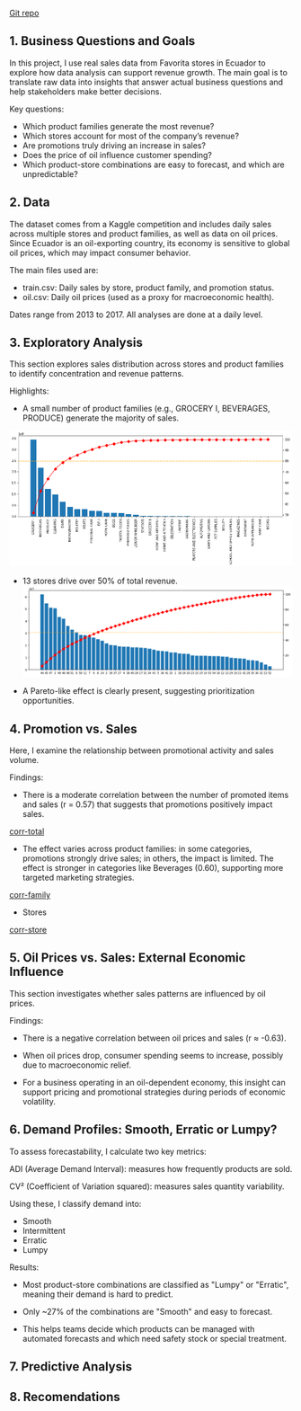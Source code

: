 [Git repo](https://github.com/anpac20/sales_descriptive_analaysis)

## 1. Business Questions and Goals
In this project, I use real sales data from Favorita stores in Ecuador to explore how data analysis can support revenue growth. The main goal is to translate raw data into insights that answer actual business questions and help stakeholders make better decisions.

Key questions:

- Which product families generate the most revenue?
- Which stores account for most of the company’s revenue?
- Are promotions truly driving an increase in sales?
- Does the price of oil influence customer spending?
- Which product-store combinations are easy to forecast, and which are unpredictable?


## 2. Data
The dataset comes from a Kaggle competition and includes daily sales across multiple stores and product families, as well as data on oil prices. Since Ecuador is an oil-exporting country, its economy is sensitive to global oil prices, which may impact consumer behavior.

The main files used are:

- train.csv: Daily sales by store, product family, and promotion status.
- oil.csv: Daily oil prices (used as a proxy for macroeconomic health).

Dates range from 2013 to 2017. All analyses are done at a daily level.

## 3. Exploratory Analysis
This section explores sales distribution across stores and product families to identify concentration and revenue patterns.

Highlights:

- A small number of product families (e.g., GROCERY I, BEVERAGES, PRODUCE) generate the majority of sales.

![pareto-families](images/pareto-families.png)

- 13 stores drive over 50% of total revenue.
![pareto-stores](images/pareto-stores.png)


- A Pareto-like effect is clearly present, suggesting prioritization opportunities.


## 4. Promotion vs. Sales
Here, I examine the relationship between promotional activity and sales volume.

Findings:

- There is a moderate correlation between the number of promoted items and sales (r = 0.57) that suggests that promotions positively impact sales. 

[corr-total](images/corr-total.png)

- The effect varies across product families: in some categories, promotions strongly drive sales; in others, the impact is limited. The effect is stronger in categories like Beverages (0.60), supporting more targeted marketing strategies.

[corr-family](images/corr-family.png)

- Stores

[corr-store](images/corr-store.png)



## 5. Oil Prices vs. Sales: External Economic Influence
This section investigates whether sales patterns are influenced by oil prices.

Findings:

- There is a negative correlation between oil prices and sales (r ≈ -0.63).

- When oil prices drop, consumer spending seems to increase, possibly due to macroeconomic relief.

- For a business operating in an oil-dependent economy, this insight can support pricing and promotional strategies during periods of economic volatility.

## 6. Demand Profiles: Smooth, Erratic or Lumpy?
To assess forecastability, I calculate two key metrics:

ADI (Average Demand Interval): measures how frequently products are sold.

CV² (Coefficient of Variation squared): measures sales quantity variability.

Using these, I classify demand into:

- Smooth
- Intermittent
- Erratic
- Lumpy

Results:

- Most product-store combinations are classified as "Lumpy" or "Erratic", meaning their demand is hard to predict.

- Only ~27% of the combinations are "Smooth" and easy to forecast.

- This helps teams decide which products can be managed with automated forecasts and which need safety stock or special treatment.

## 7. Predictive Analysis

## 8. Recomendations



